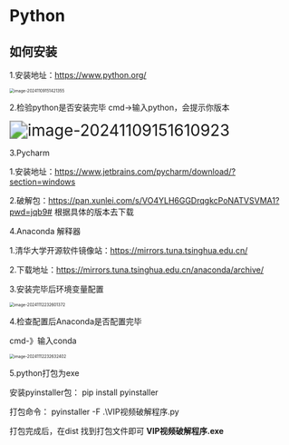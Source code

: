 # Python

## 如何安装

1.安装地址：https://www.python.org/

<img src="C:\Users\Administrator\AppData\Roaming\Typora\typora-user-images\image-20241109151421355.png" alt="image-20241109151421355" style="zoom:50%;" />



2.检验python是否安装完毕  cmd->输入python，会提示你版本

<img src="C:\Users\Administrator\AppData\Roaming\Typora\typora-user-images\image-20241109151610923.png" alt="image-20241109151610923" style="zoom: 200%;" />

3.Pycharm

1.安装地址：https://www.jetbrains.com/pycharm/download/?section=windows

2.破解包：https://pan.xunlei.com/s/VO4YLH6GGDrqgkcPoNATVSVMA1?pwd=jqb9#   根据具体的版本去下载



4.Anaconda  解释器

1.清华大学开源软件镜像站：https://mirrors.tuna.tsinghua.edu.cn/

2.下载地址：https://mirrors.tuna.tsinghua.edu.cn/anaconda/archive/

3.安装完毕后环境变量配置

<img src="C:\Users\Administrator\AppData\Roaming\Typora\typora-user-images\image-20241112232601372.png" alt="image-20241112232601372" style="zoom:50%;" />

4.检查配置后Anaconda是否配置完毕

cmd-》输入conda

<img src="C:\Users\Administrator\AppData\Roaming\Typora\typora-user-images\image-20241112232632402.png" alt="image-20241112232632402" style="zoom:50%;" />





5.python打包为exe

安装pyinstaller包： pip install pyinstaller

打包命令：  pyinstaller -F .\VIP视频破解程序.py

打包完成后，在dist 找到打包文件即可 **VIP视频破解程序.exe**